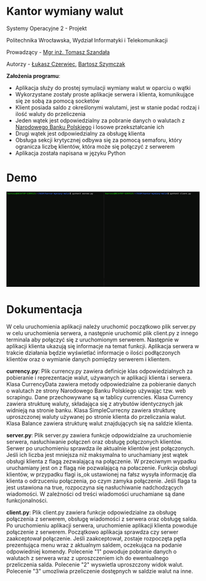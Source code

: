 # Kantor wymiany walut
Systemy Operacyjne 2 - Projekt 

Politechnika Wrocławska, Wydział Informatyki i Telekomunikacji

Prowadzący -  [Mgr inż. Tomasz Szandała](https://github.com/szandala) 

Autorzy - [Łukasz Czerwiec](https://github.com/PuXter), [Bartosz Szymczak](https://github.com/PewPewBartula)

**Założenia programu**:
- Aplikacja służy do prostej symulacji wymiany walut w oparciu o wątki
- Wykorzystane zostały proste aplikacje serwera i klienta, komunikujące się ze sobą za pomocą socketów
- Klient posiada saldo z określonymi walutami, jest w stanie podać rodzaj i ilość waluty do przeliczenia
- Jeden wątek jest odpowiedzialny za pobranie danych o walutach z [Narodowego Banku Polskiego](https://www.nbp.pl/home.aspx?f=/kursy/kursya.html) i losowe przekształcanie ich 
- Drugi wątek jest odpowiedzialny za obsługę klienta
- Obsługa sekcji krytycznej odbywa się za pomocą semaforu, który ogranicza liczbę klientów, która może się połączyć z serwerem
- Aplikacja została napisana w języku Python

# Demo
![Kantor Demo](demo/demo.gif)

# Dokumentacja

W celu uruchomienia aplikacji należy uruchomić początkowo plik server.py w celu uruchomienia serwera, a następnie uruchomić plik client.py z innego terminala aby połączyć się z uruchomionym serwerem. Następnie w aplikacji klienta ukazują się informacje na temat funkcji. Aplikacja serwera w trakcie działania będzie wyświetlać informacje o ilości podłączonych klientów oraz o wymianie danych pomiędzy serwerem i klientem.

**currency.py**:
Plik currency.py zawiera definicje klas odpowiedzialnych za pobieranie i reprezentacje walut, używanych w aplikacji klienta i serwera. Klasa CurrencyData zawiera metody odpowiedzialne za pobieranie danych o walutach ze strony Narodowego Banku Polskiego używając tzw. web scrapingu. Dane przechowywane są w tablicy currencies. Klasa Currency zawiera strukturę waluty, składająca się z atrybutów identycznych jak widnieją na stronie banku. Klasa SimpleCurrecny zawiera strukturę uproszczonej waluty używanej po stronie klienta do przeliczania walut. Klasa Balance zawiera strukturę walut znajdujących się na saldzie klienta.

**server.py**:
Plik server.py zawiera funkcje odpowidzialne za uruchomienie serwera, nasłuchiwanie połączeń oraz obsługę połączonych klientów. Serwer po uruchomieniu sprawdza ile aktualnie klientów jest połączonych. Jeśli ich liczba jest mniejsza niż maksymalna to uruchamiany jest wątek obsługi klienta z flagą zezwalającą na połączenie. W przeciwnym wypadku uruchamiany jest on z flagą nie pozwalającą na połaczenie. Funkcja obsługi klientów, w przypadku flagi is_ok ustawionej na fałsz wysyła informację dla klienta o odrzuceniu połączenia, po czym zamyka połączenie. Jeśli flaga ta jest ustawiona na true, rozpoczyna się nasłuchiwanie nadchodzących wiadomości. W zależności od treści wiadomości uruchamiane są dane funkcjonalności.

**client.py**:
Plik client.py zawiera funkcje odpowiedzialne za obsługę połączenia z serwerem, obsługę wiadomości z serwera oraz obsługę salda. Po uruchomieniu aplikacji serwera, uruchomienie aplikacji klienta powoduje połączenie z serwerem. Początkowo aplikacja sprawdza czy serwer zaakceptował połączenie. Jeśli zaakceptował, zostaje rozpoczęta pętla prezentująca menu wraz z aktualnym saldem, oczekująca na podanie odpowiedniej komendy. Polecenie "1" powoduje pobranie danych o walutach z serwera wraz z uproszczeniem ich do ewentualnego przeliczenia salda. Polecenie "2" wyswietla uproszczony widok walut. Polecenie "3" umozliwia przeliczenie dostępnych w saldzie walut na inne. 
